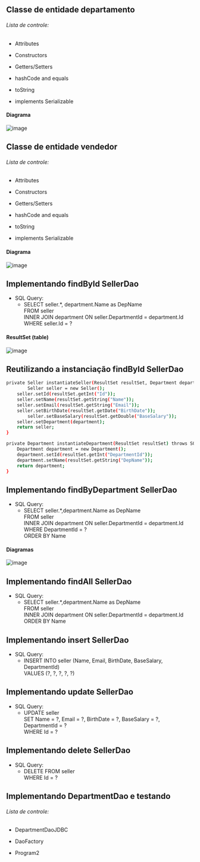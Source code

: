## Classe de entidade departamento

###### Lista de controle:

- Attributes

- Constructors

- Getters/Setters

- hashCode and equals

- toString

- implements Serializable

#### Diagrama
![image](https://raw.githubusercontent.com/devjleonardo/assets/main/acesso-a-banco-de-dados-com-jdbc-java/06%20-%20Projeto%20DAO-JDBC/01%20-%20Classe%20Department/Diagrama.png)

## Classe de entidade vendedor

###### Lista de controle:

- Attributes

- Constructors

- Getters/Setters

- hashCode and equals

- toString

- implements Serializable

#### Diagrama
![image](https://raw.githubusercontent.com/devjleonardo/assets/main/acesso-a-banco-de-dados-com-jdbc-java/06%20-%20Projeto%20DAO-JDBC/02%20-%20Classe%20Seller/Diagrama.png)

## Implementando findById SellerDao

- SQL Query:
  - SELECT seller.*, department.Name as DepName <br/>
    FROM seller <br/>
    INNER JOIN department ON seller.DepartmentId = department.Id <br/>
    WHERE seller.Id = ?

#### ResultSet (table)
![image](https://raw.githubusercontent.com/devjleonardo/assets/main/acesso-a-banco-de-dados-com-jdbc-java/06%20-%20Projeto%20DAO-JDBC/03%20-%20Implementando%20findById%20SellerDao/ResultSet(table).png)

## Reutilizando a instanciação findById SellerDao

```bash
private Seller instantiateSeller(ResultSet resultSet, Department department) throws SQLException {
        Seller seller = new Seller();
	seller.setId(resultSet.getInt("Id"));
	seller.setName(resultSet.getString("Name"));
	seller.setEmail(resultSet.getString("Email"));
	seller.setBirthDate(resultSet.getDate("BirthDate"));
        seller.setBaseSalary(resultSet.getDouble("BaseSalary"));
	seller.setDepartment(department);
	return seller;
}

private Department instantiateDepartment(ResultSet resultSet) throws SQLException {
    Department department = new Department();
    department.setId(resultSet.getInt("DepartmentId"));
    department.setName(resultSet.getString("DepName"));
    return department;
}
```
## Implementando findByDepartment SellerDao

- SQL Query:
  - SELECT seller.*,department.Name as DepName <br/>
    FROM seller <br/>
    INNER JOIN department ON seller.DepartmentId = department.Id <br/>
    WHERE DepartmentId = ? <br/>
    ORDER BY Name

#### Diagramas
![image](https://raw.githubusercontent.com/devjleonardo/assets/main/acesso-a-banco-de-dados-com-jdbc-java/06%20-%20Projeto%20DAO-JDBC/04%20-%20Implementando%20findByDepartment%20SellerDao/Diagrama.png)

## Implementando findAll SellerDao

- SQL Query:
  - SELECT seller.*,department.Name as DepName <br/>
    FROM seller <br/>
    INNER JOIN department ON seller.DepartmentId = department.Id <br/>
    ORDER BY Name

## Implementando insert SellerDao

- SQL Query:
    - INSERT INTO seller (Name, Email, BirthDate, BaseSalary, DepartmentId) <br/>
      VALUES (?, ?, ?, ?, ?)

## Implementando update SellerDao

- SQL Query:
    - UPDATE seller <br/>
      SET Name = ?, Email = ?, BirthDate = ?, BaseSalary = ?, DepartmentId = ? <br/>
      WHERE Id = ?

## Implementando delete SellerDao

- SQL Query:
    - DELETE FROM seller <br/>
      WHERE Id = ?

## Implementando DepartmentDao e testando

###### Lista de controle:

- DepartmentDaoJDBC

- DaoFactory

- Program2